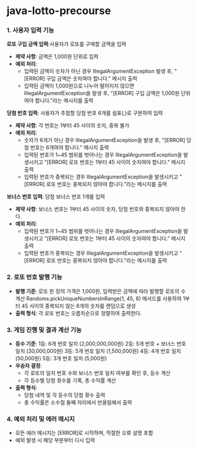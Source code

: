 # java-lotto-precourse

### 1. 사용자 입력 기능
**로또 구입 금액 입력**:사용자가 로또를 구매할 금액을 입력
- **제약 사항**: 금액은 1,000원 단위로 입력
- **예외 처리**:
  - 입력된 금액이 숫자가 아닌 경우 IllegalArgumentException 발생 후, "[ERROR] 구입 금액은 숫자여야 합니다." 메시지 출력
  - 입력된 금액이 1,000원으로 나누어 떨어지지 않으면 IllegalArgumentException을 발생 후, "[ERROR] 구입 금액은 1,000원 단위여야 합니다."라는 메시지를 출력
  
**당첨 번호 입력**: 사용자가 추첨할 당첨 번호 6개를 쉼표(,)로 구분하여 입력
- **제약 사항**: 각 번호는 1부터 45 사이의 숫자, 중복 불가
- **예외 처리**: 
  - 숫자가 6개가 아닌 경우 IllegalArgumentException을 발생 후, "[ERROR] 당첨 번호는 6개여야 합니다." 메시지 출력
  - 입력된 번호가 1~45 범위를 벗어나는 경우 IllegalArgumentException을 발생시키고 "[ERROR] 로또 번호는 1부터 45 사이의 숫자여야 합니다." 메시지 출력
  - 입력된 번호가 중복되는 경우 IllegalArgumentException을 발생시키고 "[ERROR] 로또 번호는 중복되지 않아야 합니다."라는 메시지를 출력

**보너스 번호 입력**: 당첨 보너스 번호 1개를 입력
- **제약 사항**: 보너스 번호는 1부터 45 사이의 숫자, 당첨 번호와 중복되지 않아야 한다.
- **예외 처리**: 
  - 입력된 번호가 1~45 범위를 벗어나는 경우 IllegalArgumentException을 발생시키고 "[ERROR] 로또 번호는 1부터 45 사이의 숫자여야 합니다." 메시지 출력
  - 입력된 번호가 중복되는 경우 IllegalArgumentException을 발생시키고 "[ERROR] 로또 번호는 중복되지 않아야 합니다."라는 메시지를 출력

### 2. 로또 번호 발행 기능
- **발행 기준**: 로또 한 장의 가격은 1,000원, 입력받은 금액에 따라 발행할 로또의 수 계산
Randoms.pickUniqueNumbersInRange(1, 45, 6) 메서드를 사용하여 1부터 45 사이의 중복되지 않는 6개의 숫자를 랜덤으로 생성
- **출력 형식**: 각 로또 번호는 오름차순으로 정렬하여 출력한다.

### 3. 게임 진행 및 결과 계산 기능
- **등수 기준**:
  1등: 6개 번호 일치 (2,000,000,000원)
  2등: 5개 번호 + 보너스 번호 일치 (30,000,000원)
  3등: 5개 번호 일치 (1,500,000원)
  4등: 4개 번호 일치 (50,000원)
  5등: 3개 번호 일치 (5,000원)
- **우승자 결정**:
  - 각 로또의 일치 번호 수와 보너스 번호 일치 여부를 확인 후, 등수 계산
  - 각 등수별 당첨 횟수를 기록, 총 수익률 계산
- **출력 형식**:
  - 당첨 내역 및 각 등수의 당첨 횟수 출력
  - 총 수익률은 소수점 둘째 자리에서 반올림해서 출력

### 4. 예외 처리 및 에러 메시지
- 모든 에러 메시지는 [ERROR]로 시작하며, 적절한 오류 설명 포함
- 예외 발생 시 해당 부분부터 다시 입력
